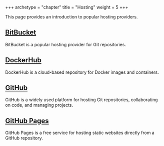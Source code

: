 +++
archetype = "chapter"
title = "Hosting"
weight = 5
+++

This page provides an introduction to popular hosting providers.

## [BitBucket](bitbucket)

BitBucket is a popular hosting provider for Git repositories.

## [DockerHub](dockerhub)

DockerHub is a cloud-based repository for Docker images and containers.

## [GitHub](github)

GitHub is a widely used platform for hosting Git repositories, 
collaborating on code, and managing projects.

## [GitHub Pages](github-pages)

GitHub Pages is a free service for hosting static websites 
directly from a GitHub repository.

